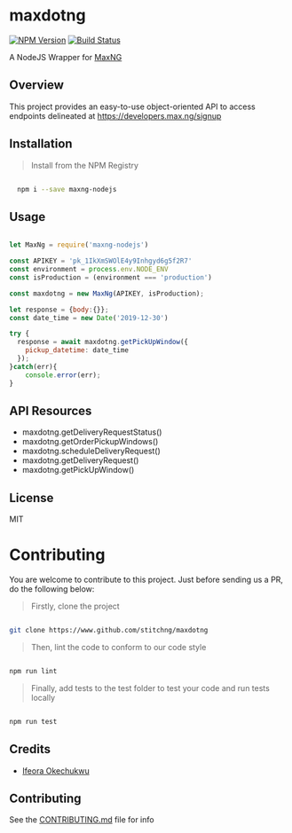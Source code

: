 # maxdotng

[![NPM Version][npm-image]][npm-url]
[![Build Status][travis-image]][travis-url]

A NodeJS Wrapper for [MaxNG](https://developers.max.ng)

## Overview
This project provides an easy-to-use object-oriented API to access endpoints delineated at https://developers.max.ng/signup

## Installation

>Install from the NPM Registry

```bash

  npm i --save maxng-nodejs

```

## Usage

```js

let MaxNg = require('maxng-nodejs')

const APIKEY = 'pk_1IkXmSWOlE4y9Inhgyd6g5f2R7'
const environment = process.env.NODE_ENV
const isProduction = (environment === 'production')

const maxdotng = new MaxNg(APIKEY, isProduction);

let response = {body:{}};
const date_time = new Date('2019-12-30')

try {
  response = await maxdotng.getPickUpWindow({
    pickup_datetime: date_time
  });
}catch(err){
    console.error(err);
}

```

## API Resources

- maxdotng.getDeliveryRequestStatus()
- maxdotng.getOrderPickupWindows()
- maxdotng.scheduleDeliveryRequest()
- maxdotng.getDeliveryRequest()
- maxdotng.getPickUpWindow()

## License

MIT

# Contributing

You are welcome to contribute to this project. Just before sending us a PR, do the following below:

>Firstly, clone the project

```bash

git clone https://www.github.com/stitchng/maxdotng

```

>Then, lint the code to conform to our code style
```bash

npm run lint

```
>Finally, add tests to the test folder to test your code and run tests locally

```bash

npm run test

```


## Credits

- [Ifeora Okechukwu](https://twitter.com/isocroft)

## Contributing

See the [CONTRIBUTING.md](https://github.com/stitchng/maxdotng/blob/master/CONTRIBUTING.md) file for info

[npm-image]: https://img.shields.io/npm/v/maxng-nodejs.svg?style=flat-square
[npm-url]: https://npmjs.org/package/maxng-nodejs

[travis-image]: https://img.shields.io/travis/stitchng/maxdotng/master.svg?style=flat-square
[travis-url]: https://travis-ci.org/stitchng/maxdotng
